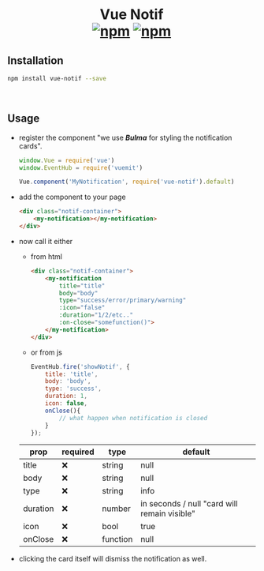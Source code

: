 <h1 align="center" style="border: none">
    Vue Notif
    <br>
    <a href="https://www.npmjs.com/package/vue-notif"><img src="https://img.shields.io/npm/v/vue-notif.svg?style=for-the-badge" alt="npm" /></a> <a href="https://www.npmjs.com/package/vue-notif"><img src="https://img.shields.io/npm/dt/vue-notif.svg?style=for-the-badge" alt="npm" /></a>
</h1>

## Installation

```bash
npm install vue-notif --save
```

<br>

## Usage

- register the component "we use ***Bulma*** for styling the notification cards".

    ```js
    window.Vue = require('vue')
    window.EventHub = require('vuemit')

    Vue.component('MyNotification', require('vue-notif').default)
    ```

- add the component to your page

    ```html
    <div class="notif-container">
        <my-notification></my-notification>
    </div>
    ```

- now call it either

    + from html

        ```html
        <div class="notif-container">
            <my-notification
                title="title"
                body="body"
                type="success/error/primary/warning"
                :icon="false"
                :duration="1/2/etc.."
                :on-close="somefunction()">
            </my-notification>
        </div>
        ```

    + or from js

        ```js
        EventHub.fire('showNotif', {
            title: 'title',
            body: 'body',
            type: 'success',
            duration: 1,
            icon: false,
            onClose(){
                // what happen when notification is closed
            }
        });
        ```

    |   prop   | required |   type   |                   default                   |
    |----------|----------|----------|---------------------------------------------|
    | title    | :x:      | string   | null                                        |
    | body     | :x:      | string   | null                                        |
    | type     | :x:      | string   | info                                        |
    | duration | :x:      | number   | in seconds / null "card will remain visible"|
    | icon     | :x:      | bool     | true                                        |
    | onClose  | :x:      | function | null                                        |

- clicking the card itself will dismiss the notification as well.
